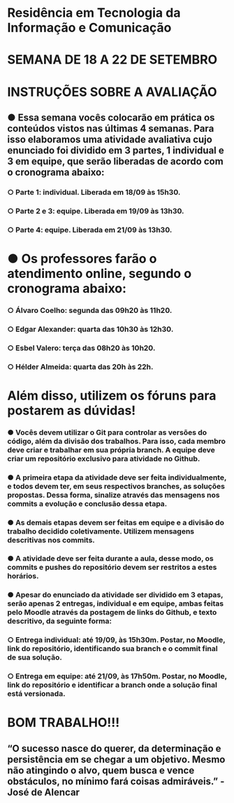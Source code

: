 # Residência em Tecnologia da Informação e Comunicação
# SEMANA DE 18 A 22 DE SETEMBRO
# INSTRUÇÕES SOBRE A AVALIAÇÃO 

## ● Essa semana vocês colocarão em prática os conteúdos vistos nas últimas 4 semanas. Para isso elaboramos uma atividade avaliativa cujo enunciado foi dividido em 3 partes, 1 individual e 3 em equipe, que serão liberadas de acordo com o cronograma abaixo:

### ○ Parte 1: individual. Liberada em 18/09 às 15h30.
### ○ Parte 2 e 3: equipe. Liberada em 19/09 às 13h30.
### ○ Parte 4: equipe. Liberada em 21/09 às 13h30. 

# ● Os professores farão o atendimento online, segundo o cronograma abaixo:
### ○ Álvaro Coelho: segunda das 09h20 às 11h20.
### ○ Edgar Alexander: quarta das 10h30 às 12h30.
### ○ Esbel Valero: terça das 08h20 às 10h20.
### ○ Hélder Almeida: quarta das 20h às 22h. 

# Além disso, utilizem os fóruns para postarem as dúvidas!

### ● Vocês devem utilizar o Git para controlar as versões do código, além da divisão dos trabalhos. Para isso, cada membro deve criar e trabalhar em sua própria branch. A equipe deve criar um repositório exclusivo para atividade no Github.
### ● A primeira etapa da atividade deve ser feita individualmente, e todos devem ter, em seus respectivos branches, as soluções propostas. Dessa forma, sinalize através das mensagens nos commits a evolução e conclusão dessa etapa.
### ● As demais etapas devem ser feitas em equipe e a divisão do trabalho decidido coletivamente. Utilizem mensagens descritivas nos commits.
### ● A atividade deve ser feita durante a aula, desse modo, os commits e pushes do repositório devem ser restritos a estes horários.
### ● Apesar do enunciado da atividade ser dividido em 3 etapas, serão apenas 2 entregas, individual e em equipe, ambas feitas pelo Moodle através da postagem de links do Github, e texto descritivo, da seguinte forma:
### ○ Entrega individual: até 19/09, às 15h30m. Postar, no Moodle, link do repositório, identificando sua branch e o commit final de sua solução.
### ○ Entrega em equipe: até 21/09, às 17h50m. Postar, no Moodle, link do repositório e identificar a branch onde a solução final está versionada.

# BOM TRABALHO!!!

## “O sucesso nasce do querer, da determinação e persistência em se chegar a um objetivo. Mesmo não atingindo o alvo, quem busca e vence obstáculos, no mínimo fará coisas admiráveis.” - José de Alencar